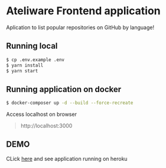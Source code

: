 # Ateliware Frontend application

Aplication to list popular repositories on GitHub by language!

## Running local

```bash
$ cp .env.example .env
$ yarn install
$ yarn start
```

## Running application on docker
```bash
$ docker-composer up -d --build --force-recreate
```
Access localhost on browser

> http://localhost:3000

## DEMO

CLick [here](https://ateliware-frontend.herokuapp.com/)
 and see application running on heroku
